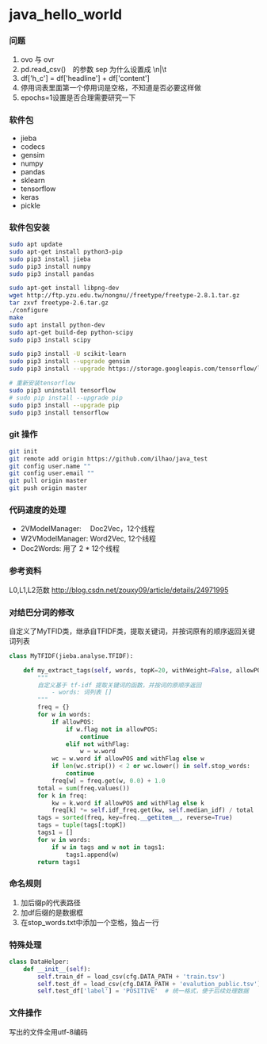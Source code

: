 # java_hello_world

### 问题
1. ovo 与 ovr
2. pd.read_csv()　的参数 sep 为什么设置成 \n|\t
3. df['h_c'] = df['headline'] + df['content']
4. 停用词表里面第一个停用词是空格，不知道是否必要这样做
5. epochs=1设置是否合理需要研究一下

### 软件包
- jieba
- codecs
- gensim
- numpy
- pandas
- sklearn
- tensorflow
- keras
- pickle

### 软件包安装

```bash
sudo apt update
sudo apt-get install python3-pip
sudo pip3 install jieba
sudo pip3 install numpy
sudo pip3 install pandas

sudo apt-get install libpng-dev
wget http://ftp.yzu.edu.tw/nongnu//freetype/freetype-2.8.1.tar.gz
tar zxvf freetype-2.6.tar.gz
./configure 
make
sudo apt install python-dev
sudo apt-get build-dep python-scipy
sudo pip3 install scipy

sudo pip3 install -U scikit-learn
sudo pip3 install --upgrade gensim
sudo pip3 install --upgrade https://storage.googleapis.com/tensorflow/linux/gpu/tensorflow-0.8.0-cp34-cp34m-linux_x86_64.whl

# 重新安装tensorflow
sudo pip3 uninstall tensorflow
# sudo pip install --upgrade pip
sudo pip3 install --upgrade pip
sudo pip3 install tensorflow
```
### git 操作

```bash
git init
git remote add origin https://github.com/ilhao/java_test
git config user.name ""
git config user.email ""
git pull origin master
git push origin master
```

### 代码速度的处理
- 2VModelManager: 　Doc2Vec，12个线程
- W2VModelManager: Word2Vec, 12个线程
- Doc2Words: 用了 2 * 12个线程

### 参考资料
L0,L1,L2范数 http://blog.csdn.net/zouxy09/article/details/24971995


### 对结巴分词的修改
自定义了MyTFID类，继承自TFIDF类，提取关键词，并按词原有的顺序返回关键词列表

```python
class MyTFIDF(jieba.analyse.TFIDF):

    def my_extract_tags(self, words, topK=20, withWeight=False, allowPOS=(), withFlag=False):
        """
        自定义基于 tf-idf 提取关键词的函数，并按词的原顺序返回
            - words: 词列表 []
        """
        freq = {}
        for w in words:
            if allowPOS:
                if w.flag not in allowPOS:
                    continue
                elif not withFlag:
                    w = w.word
            wc = w.word if allowPOS and withFlag else w
            if len(wc.strip()) < 2 or wc.lower() in self.stop_words:
                continue
            freq[w] = freq.get(w, 0.0) + 1.0
        total = sum(freq.values())
        for k in freq:
            kw = k.word if allowPOS and withFlag else k
            freq[k] *= self.idf_freq.get(kw, self.median_idf) / total
        tags = sorted(freq, key=freq.__getitem__, reverse=True)
        tags = tuple(tags[:topK])
        tags1 = []
        for w in words:
            if w in tags and w not in tags1:
                tags1.append(w)
        return tags1
```

### 命名规则
1. 加后缀p的代表路径
2. 加df后缀的是数据框
3. 在stop_words.txt中添加一个空格，独占一行

### 特殊处理

```python
class DataHelper:
    def __init__(self):
        self.train_df = load_csv(cfg.DATA_PATH + 'train.tsv')
        self.test_df = load_csv(cfg.DATA_PATH + 'evalution_public.tsv')
        self.test_df['label'] = 'POSITIVE'  # 统一格式，便于后续处理数据
```

### 文件操作

写出的文件全用utf-8编码